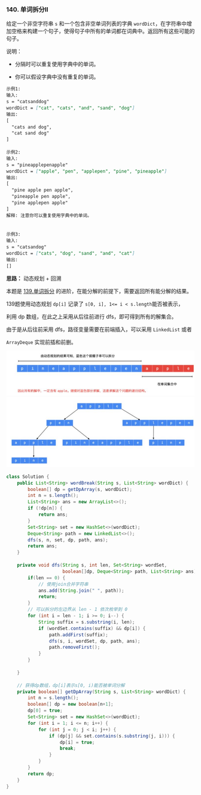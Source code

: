 ### 140. 单词拆分II

给定一个非空字符串 `s` 和一个包含非空单词列表的字典 `wordDict`，在字符串中增加空格来构建一个句子，使得句子中所有的单词都在词典中。返回所有这些可能的句子。

说明：

- 分隔时可以重复使用字典中的单词。

- 你可以假设字典中没有重复的单词。

``` markdown
示例1:
输入:
s = "catsanddog"
wordDict = ["cat", "cats", "and", "sand", "dog"]
输出:
[
  "cats and dog",
  "cat sand dog"
]

示例2:
输入:
s = "pineapplepenapple"
wordDict = ["apple", "pen", "applepen", "pine", "pineapple"]
输出:
[
  "pine apple pen apple",
  "pineapple pen apple",
  "pine applepen apple"
]
解释: 注意你可以重复使用字典中的单词。


示例3:
输入:
s = "catsandog"
wordDict = ["cats", "dog", "sand", "and", "cat"]
输出:
[]
```



**思路：** 动态规划 + 回溯

本题是 <a href="all_note/139.单词拆分.md">139.单词拆分</a> 的进阶，在能分解的前提下，需要返回所有能分解的结果。

139题使用动态规划 `dp[i]` 记录了 `s[0, i], 1<= i < s.length`能否被表示，

利用 dp 数组，在此之上采用从后往前进行 dfs，即可得到所有的解集合。

由于是从后往前采用 dfs，路径变量需要在前端插入，可以采用 `LinkedList` 或者

`ArrayDeque` 实现前插和前删。

<img src="img/140题图1.jpg" />

<img src="img/140题图2.jpg" />



``` java
class Solution {
    public List<String> wordBreak(String s, List<String> wordDict) {
        boolean[] dp = getDpArray(s, wordDict);
        int n = s.length();
        List<String> ans = new ArrayList<>();
        if (!dp[n]) {
            return ans;
        }
        Set<String> set = new HashSet<>(wordDict);
        Deque<String> path = new LinkedList<>();
        dfs(s, n, set, dp, path, ans);
        return ans;
    }

    private void dfs(String s, int len, Set<String> wordSet, 
                     boolean[]dp, Deque<String> path, List<String> ans) {
        if(len == 0) {
            // 使用join合并字符串
            ans.add(String.join(" ", path));
            return;
        }
        // 可以拆分的左边界从 len - 1 依次枚举到 0
        for (int i = len - 1; i >= 0; i--) {
            String suffix = s.substring(i, len);
            if (wordSet.contains(suffix) && dp[i]) {
                path.addFirst(suffix);
                dfs(s, i, wordSet, dp, path, ans);
                path.removeFirst();
            }
        }

    }

    // 获得dp数组，dp[i]表示s[0, i)能否被单词分解
    private boolean[] getDpArray(String s, List<String> wordDict) {
        int n = s.length();
        boolean[] dp = new boolean[n+1];
        dp[0] = true;
        Set<String> set = new HashSet<>(wordDict);
        for (int i = 1; i <= n; i++) {
            for (int j = 0; j < i; j++) {
                if (dp[j] && set.contains(s.substring(j, i))) {
                    dp[i] = true;
                    break;
                }
            }
        } 
        return dp;
    }
}
```

